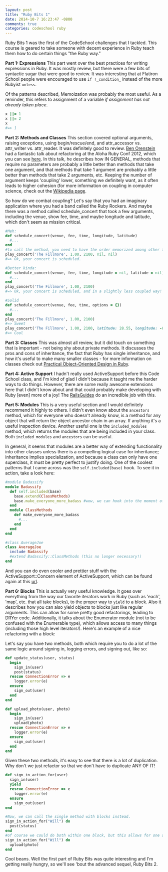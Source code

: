 ```yaml
---
layout: post
title: "Ruby Bits 1"
date: 2014-10-7 16:23:47 -0800
comments: true
categories: codeschool ruby
---
```

Ruby Bits 1 was the first of the CodeSchool challenges that I tackled. This course is geared to take someone with decent experience in Ruby teach them how to do certain things "the Ruby way." 

**Part 1: Expressions**
This part went over the best practices for writing expressions in Ruby. It was mostly review, but there were a few bits of syntactic sugar that were good to review. It was interesting that at Flatiron School people were encouraged to use `if !_condition_` instead of the more Rubyist `unless`. 

Of the patterns described, Memoization was probably the most useful. As a reminder, this refers to assignment of a variable _if assignment has not already taken place_. 

```ruby
x ||= 1
x ||= 2
x
#=> 1 
```

**Part 2: Methods and Classes**
This section covered optional arguments, raising exceptions, using begin/rescue/end, and attr_accessor vs. attr_writer vs. attr_reader. It was definitely good to review. [Ben Orenstein]('https://twitter.com/r00k') had a fantastic talk about refactoring at the Aloha Ruby Conf 2012, which you can see [here](https://www.youtube.com/watch?v=DC-pQPq0acs). In this talk, he describes how IN GENERAL, methods that require no parameters are probably a little better than methods that take one argument, and that methods that take 1 argument are probably a little better than methods that take 2 arguments, etc. Keeping the number of argument keeps 'coupling' lower, something we definitely want, as it often leads to higher cohesion (for more information on coupling in computer science, check out the [Wikipedia page](http://en.wikipedia.org/wiki/Coupling_%28computer_programming%29#Object-oriented_programming). 

So how do we combat coupling? Let's say that you had an imaginary application where you had a band called the Ruby Rockers. And maybe there was a method called schedule_concert that took a few arguments, including the venue, show fee, time, and maybe longitude and latitude, which don't seem as mission critical.

```ruby
#Meh:
def schedule_concert(venue, fee, time, longitude, latitude)
  #...
end
#to call the method, you need to have the order memorized among other things and it's definitely annoying. Let's say you didn't remember the longitude and latitude and didn't really care about it either:
play_concert('The Fillmore', 1.00, 2100, nil, nil)
#=> Ok, your concert is scheduled.

#Better kinda:
def schedule_concert(venue, fee, time, longitude = nil, latitude = nil)
  #...
end
play_concert('The Fillmore', 1.00, 2100)
#=> Ok, your concert is scheduled, and in a slightly less coupled way!

#Solid
def schedule_concert(venue, fee, time, options = {})
  #...
end
play_concert('The Fillmore', 1.00, 2100)
#=> Sweet
play_concert('The Fillmore', 1.00, 2100, latitude: 28.55, longitude: -81.33)
#=> Cool
```

**Part 3: Classes**
This was almost all review, but it did touch on something that is important - not being shy about private methods. It discusses the pros and cons of inheritance, the fact that Ruby has single inheritance, and how it's useful to make many smaller classes - for more information on classes check out [Practical Object-Oriented Design in Ruby](http://www.poodr.com/).


**Part 4: Active Support**
I hadn't really used ActiveSupport before this Code School class, and I'm kind of glad I didn't because it taught me the harder ways to do things. However, there are some really awesome extensions here that I didn't know about and that could probably make developing with Ruby [even] more of a joy! The [RailsGuides](http://guides.rubyonrails.org/active_support_core_extensions.html) do an incredible job with this.


**Part 5: Modules**
This is a very useful section and I would definitely recommend it highly to others. I didn't even know about the `ancestors` method, which for everyone who doesn't already know, is a method for any object that will return the object ancestor chain in an array. If anything it's a useful inspection device. Another useful one is the `included_modules` method, which returns the modules that are being included in your class. Both `included_modules` and `ancestors` can be useful.

In general, it seems that modules are a better way of extending functionality into other classes unless there is a compelling logical case for inheritance; inheritance implies specialization, and because a class can only have one superclass, it must be pretty perfect to justify doing. One of the coolest patterns that I came across was the `self.included(base)` hook. To see it in action, take a look here:

```ruby
#module Badassify
module Badassify
  def self.included(base)
    base.extend(ClassMethods)
    base.make_everyone_more_badass #wow, we can hook into the moment of extension and then do stuff
  end
  module ClassMethods
    def make_everyone_more_badass
      #...
    end
  end
end

#class AverageJoe
class AverageJoe
  include Badassify
  #extend Badassify::ClassMethods (this no longer necessary!)
end
``` 

And you can do even cooler and prettier stuff with the ActiveSupport::Concern element of ActiveSupport, which can be found again at this [url](http://guides.rubyonrails.org/active_support_core_extensions.html).

**Part 6: Blocks**
This is actually very useful knowledge. It goes over everything from the way our favorite iterators work in Ruby (such as 'each', 'map', etc. that all take blocks), to the proper way to `yield` to a block. Also it describes how you can also yield objects to blocks just like regular arguments. This can allow for some pretty good refactorings, leading to DRYer code. Additionally, it talks about the Enumerator module (not to be confused with the Enumerable type), which allows access to many things (including those high level iterators!). Here's an example of a nice refactoring with a block:

Let's say you have two methods, both which require you to do a lot of the same logic around signing in, logging errors, and signing out, like so:
```ruby
def update_status(user, status)
  begin
    sign_in(user)
    post(status)
  rescue ConnectionError => e
    logger.error(e)
  ensure
    sign_out(user)
  end
end

def upload_photo(user, photo)
  begin
    sign_in(user)
    upload(photo)
  rescue ConnectionError => e
    logger.error(e)
  ensure
    sign_out(user)
  end
end
``` 
Given these two methods, it's easy to see that there is a lot of duplication. Why don't we just refactor so that we don't have to duplicate ANY OF IT!
```ruby
def sign_in_action_for(user)
  sign_in(user)
  yield
  rescue ConnectionError => e
    logger.error(e)
  ensure
    sign_out(user)
end

#Now, we can call the single method with blocks instead.
sign_in_action_for("Will") do
  post(status)
end
#of course we could do both within one block, but this allows for one at a time as well.
sign_in_action_for("Will") do
  upload(photo)
end
```

Cool beans. Well the first part of Ruby Bits was quite interesting and I'm getting really hungry, so we'll see 'bout the advanced sequel, Ruby Bits 2.
